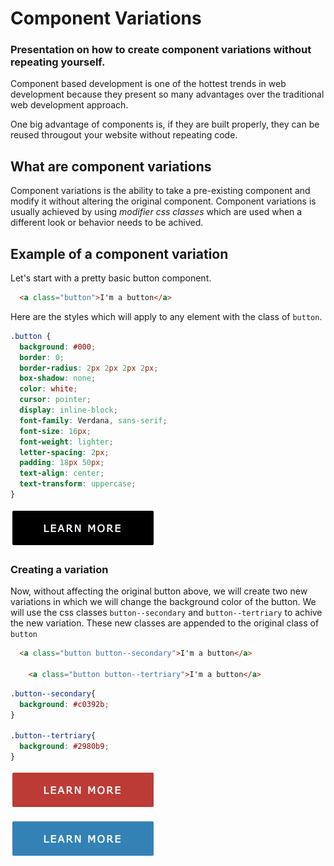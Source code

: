 # Component Variations

### Presentation on how to create component variations without repeating yourself.

Component based development is one of the hottest trends in web development because they present so many advantages over the traditional web development approach.

One big advantage of components is, if they are built properly, they can be reused througout your website without repeating code.

## What are component variations
Component variations is the ability to take a pre-existing component and modify it without altering the original component.  Component variations is usually achieved by using *modifier css classes* which are used when a different look or behavior needs to be achived.

## Example of a component variation

Let's start with a pretty basic button component.
```html
  <a class="button">I'm a button</a>
```

Here are the styles which will apply to any element with the class of `button`.
```scss
.button {
  background: #000;
  border: 0;
  border-radius: 2px 2px 2px 2px;
  box-shadow: none;
  color: white;
  cursor: pointer;
  display: inline-block;
  font-family: Verdana, sans-serif;
  font-size: 16px;
  font-weight: lighter;
  letter-spacing: 2px;
  padding: 18px 50px;
  text-align: center;
  text-transform: uppercase;
}
```

![Primary button](btn.png)

### Creating a variation

Now, without affecting the original button above, we will create two new variations in which we will change the background color of the button.  We will use the css classes `button--secondary` and `button--tertriary` to achive the new variation.  These new classes are appended to the original class of `button`

```html
  <a class="button button--secondary">I'm a button</a>

    <a class="button button--tertriary">I'm a button</a>
```

```scss
.button--secondary{
  background: #c0392b;
}

.button--tertriary{
  background: #2980b9;
}
```

![Primary button](btn-secondary.png)

![Primary button](btn-tertriary.png)








